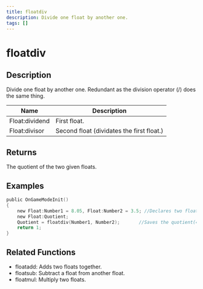 ```yaml
---
title: floatdiv
description: Divide one float by another one.
tags: []
---
```


# floatdiv

<TagLinks />

## Description

Divide one float by another one. Redundant as the division operator (/) does the same thing.

| Name           | Description                               |
| -------------- | ----------------------------------------- |
| Float:dividend | First float.                              |
| Float:divisor  | Second float (dividates the first float.) |

## Returns

The quotient of the two given floats.

## Examples

```c
public OnGameModeInit()
{
    new Float:Number1 = 8.05, Float:Number2 = 3.5; //Declares two floats, Number1 (8.05) and Number2 (3.5)
    new Float:Quotient;
    Quotient = floatdiv(Number1, Number2);       //Saves the quotient(=8.05/3.5 = 2.3) of Number1 and Number2 in the float "Quotient"
    return 1;
}
```

## Related Functions

- floatadd: Adds two floats together.
- floatsub: Subtract a float from another float.
- floatmul: Multiply two floats.
